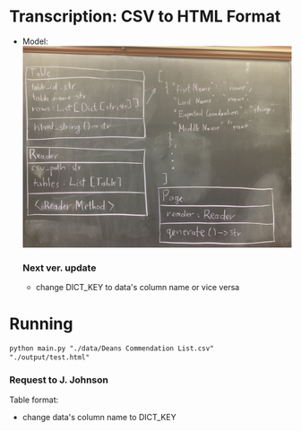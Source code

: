 # Transcription: CSV to HTML Format

* Model:
  <img src="./doc/model.jpg" width=500/>
  
  ### Next ver. update
  
  - change DICT_KEY to data's column name or vice versa


# Running

```
python main.py "./data/Deans Commendation List.csv" "./output/test.html"
```

### Request to J. Johnson

Table format: 
- change data's column name to DICT_KEY
